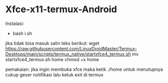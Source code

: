 # Xfce-x11-termux-Android
Instalasi:
- bash i.sh

jika tidak bisa masuk salin teks berikut:
wget https://raw.githubusercontent.com/LinuxDroidMaster/Termux-Desktops/main/scripts/termux_native/startxfce4_termux.sh
mv startxfce4_termux.sh home
chmod +x home

pemakaian:
jika ingin membuka xfce maka ketik
./home
untuk menutupnya cukup geser notifikasi lalu ketuk exit di termux

